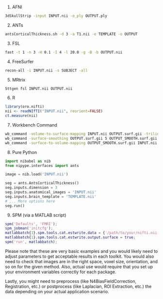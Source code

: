 1. AFNI
```bash
3dSkullStrip -input INPUT.nii -o_ply OUTPUT.ply
```
2. ANTs
```bash
antsCorticalThickness.sh -d 3 -a T1.nii -e TEMPLATE -o OUTPUT
```
3. FSL
```bash
fast -t 1 -n 3 -H 0.1 -I 4 -l 20.0 -g -B -b OUTPUT.nii
```
4. FreeSurfer
```bash
recon-all -i INPUT.nii -s SUBJECT -all
```
5. MRtrix
```bash
5ttgen fsl INPUT.nii OUTPUT.nii
```
6. R
```R
library(oro.nifti)
nii <- readNIfTI("INPUT.nii", reorient=FALSE)
ct.measure(nii)
```
7. Workbench Command
```bash
wb_command -volume-to-surface-mapping INPUT.nii OUTPUT.surf.gii -trilinear
wb_command -surface-smoothing OUTPUT.surf.gii 5 OUTPUT_SMOOTH.surf.gii
wb_command -surface-to-volume-mapping OUTPUT_SMOOTH.surf.gii INPUT.nii OUTPUT.nii
```
8. Pure Python
```python
import nibabel as nib
from nipype.interfaces import ants

image = nib.load('INPUT.nii')

seg = ants.AntsCorticalThickness()
seg.inputs.dimension = 3
seg.inputs.anatomical_images = 'INPUT.nii'
seg.inputs.brain_template = 'TEMPLATE.nii'
# ... More options here
seg.run()
```
9. SPM (via a MATLAB script)
```matlab
spm('Defaults', 'FMRI');
spm_jobman('initcfg');
matlabbatch{1}.spm.tools.cat.estwrite.data = {'/path/to/your/nifti.nii,1'};
matlabbatch{1}.spm.tools.cat.estwrite.output.surface = true;
spm('run', matlabbatch);
```

Please note that these are very basic examples and you would likely need to adjust parameters to get acceptable results in each toolkit. You would also need to check that images are in the right space, voxel size, orientation, and so on for the given method. Also, actual use would require that you set up your environment variables correctly for each package.

Lastly, you might need to preprocess (like N4BiasFieldCorrection, Registration, etc.) or postprocess (like Laplacian, ROI Extraction, etc.) the data depending on your actual application scenario.